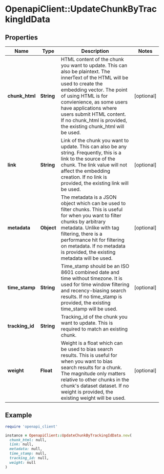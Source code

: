# OpenapiClient::UpdateChunkByTrackingIdData

## Properties

| Name | Type | Description | Notes |
| ---- | ---- | ----------- | ----- |
| **chunk_html** | **String** | HTML content of the chunk you want to update. This can also be plaintext. The innerText of the HTML will be used to create the embedding vector. The point of using HTML is for convienience, as some users have applications where users submit HTML content. If no chunk_html is provided, the existing chunk_html will be used. | [optional] |
| **link** | **String** | Link of the chunk you want to update. This can also be any string. Frequently, this is a link to the source of the chunk. The link value will not affect the embedding creation. If no link is provided, the existing link will be used. | [optional] |
| **metadata** | **Object** | The metadata is a JSON object which can be used to filter chunks. This is useful for when you want to filter chunks by arbitrary metadata. Unlike with tag filtering, there is a performance hit for filtering on metadata. If no metadata is provided, the existing metadata will be used. | [optional] |
| **time_stamp** | **String** | Time_stamp should be an ISO 8601 combined date and time without timezone. It is used for time window filtering and recency-biasing search results. If no time_stamp is provided, the existing time_stamp will be used. | [optional] |
| **tracking_id** | **String** | Tracking_id of the chunk you want to update. This is required to match an existing chunk. |  |
| **weight** | **Float** | Weight is a float which can be used to bias search results. This is useful for when you want to bias search results for a chunk. The magnitude only matters relative to other chunks in the chunk&#39;s dataset dataset. If no weight is provided, the existing weight will be used. | [optional] |

## Example

```ruby
require 'openapi_client'

instance = OpenapiClient::UpdateChunkByTrackingIdData.new(
  chunk_html: null,
  link: null,
  metadata: null,
  time_stamp: null,
  tracking_id: null,
  weight: null
)
```

